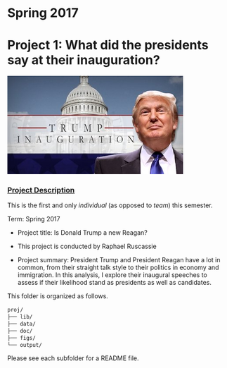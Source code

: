 # Spring 2017
# Project 1: What did the presidents say at their inauguration?

![image](figs/title.jpg)

### [Project Description](doc/)
This is the first and only *individual* (as opposed to *team*) this semester. 

Term: Spring 2017

+ Project title: Is Donald Trump a new Reagan?
+ This project is conducted by Raphael Ruscassie

+ Project summary: President Trump and President Reagan have a lot in common, from their straight talk style to their politics in economy and immigration. In this analysis, I explore their inaugural speeches to assess if their likelihood stand as presidents as well as candidates.

This folder is organized as follows.

```
proj/
├── lib/
├── data/
├── doc/
├── figs/
└── output/
```

Please see each subfolder for a README file.
